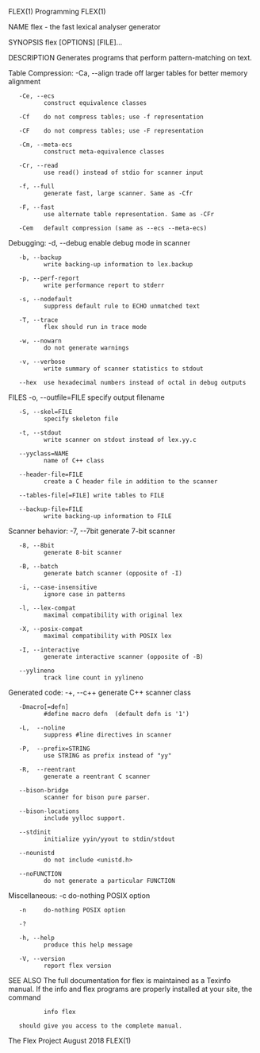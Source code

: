 FLEX(1)                                                                                          Programming                                                                                          FLEX(1)

NAME
       flex - the fast lexical analyser generator

SYNOPSIS
       flex [OPTIONS] [FILE]...

DESCRIPTION
       Generates programs that perform pattern-matching on text.

   Table Compression:
       -Ca, --align
              trade off larger tables for better memory alignment

       -Ce, --ecs
              construct equivalence classes

       -Cf    do not compress tables; use -f representation

       -CF    do not compress tables; use -F representation

       -Cm, --meta-ecs
              construct meta-equivalence classes

       -Cr, --read
              use read() instead of stdio for scanner input

       -f, --full
              generate fast, large scanner. Same as -Cfr

       -F, --fast
              use alternate table representation. Same as -CFr

       -Cem   default compression (same as --ecs --meta-ecs)

   Debugging:
       -d, --debug
              enable debug mode in scanner

       -b, --backup
              write backing-up information to lex.backup

       -p, --perf-report
              write performance report to stderr

       -s, --nodefault
              suppress default rule to ECHO unmatched text

       -T, --trace
              flex should run in trace mode

       -w, --nowarn
              do not generate warnings

       -v, --verbose
              write summary of scanner statistics to stdout

       --hex  use hexadecimal numbers instead of octal in debug outputs

FILES
       -o, --outfile=FILE
              specify output filename

       -S, --skel=FILE
              specify skeleton file

       -t, --stdout
              write scanner on stdout instead of lex.yy.c

       --yyclass=NAME
              name of C++ class

       --header-file=FILE
              create a C header file in addition to the scanner

       --tables-file[=FILE] write tables to FILE

       --backup-file=FILE
              write backing-up information to FILE

   Scanner behavior:
       -7, --7bit
              generate 7-bit scanner

       -8, --8bit
              generate 8-bit scanner

       -B, --batch
              generate batch scanner (opposite of -I)

       -i, --case-insensitive
              ignore case in patterns

       -l, --lex-compat
              maximal compatibility with original lex

       -X, --posix-compat
              maximal compatibility with POSIX lex

       -I, --interactive
              generate interactive scanner (opposite of -B)

       --yylineno
              track line count in yylineno

   Generated code:
       -+,  --c++
              generate C++ scanner class

       -Dmacro[=defn]
              #define macro defn  (default defn is '1')

       -L,  --noline
              suppress #line directives in scanner

       -P,  --prefix=STRING
              use STRING as prefix instead of "yy"

       -R,  --reentrant
              generate a reentrant C scanner

       --bison-bridge
              scanner for bison pure parser.

       --bison-locations
              include yylloc support.

       --stdinit
              initialize yyin/yyout to stdin/stdout

       --nounistd
              do not include <unistd.h>

       --noFUNCTION
              do not generate a particular FUNCTION

   Miscellaneous:
       -c     do-nothing POSIX option

       -n     do-nothing POSIX option

       -?

       -h, --help
              produce this help message

       -V, --version
              report flex version

SEE ALSO
       The full documentation for flex is maintained as a Texinfo manual.  If the info and flex programs are properly installed at your site, the command

              info flex

       should give you access to the complete manual.

The Flex Project                                                                                 August 2018                                                                                          FLEX(1)
